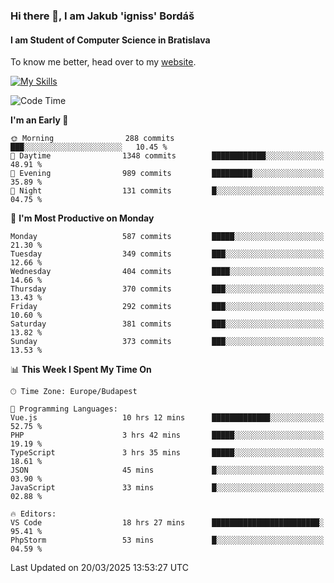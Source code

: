 ### Hi there 👋, I am Jakub 'igniss' Bordáš

#### I am Student of Computer Science in Bratislava
To know me better, head over to my [website](https://bordas.sk).

[![My Skills](https://skillicons.dev/icons?i=js,typescript,html,css,figma,svelte,vue,next,postgresql,nest,express,nodejs)](https://bordas.sk)


<!--START_SECTION:waka-->
![Code Time](http://img.shields.io/badge/Code%20Time-1%2C742%20hrs%2047%20mins-blue)

**I'm an Early 🐤** 

```text
🌞 Morning                288 commits         ███░░░░░░░░░░░░░░░░░░░░░░   10.45 % 
🌆 Daytime                1348 commits        ████████████░░░░░░░░░░░░░   48.91 % 
🌃 Evening                989 commits         █████████░░░░░░░░░░░░░░░░   35.89 % 
🌙 Night                  131 commits         █░░░░░░░░░░░░░░░░░░░░░░░░   04.75 % 
```
📅 **I'm Most Productive on Monday** 

```text
Monday                   587 commits         █████░░░░░░░░░░░░░░░░░░░░   21.30 % 
Tuesday                  349 commits         ███░░░░░░░░░░░░░░░░░░░░░░   12.66 % 
Wednesday                404 commits         ████░░░░░░░░░░░░░░░░░░░░░   14.66 % 
Thursday                 370 commits         ███░░░░░░░░░░░░░░░░░░░░░░   13.43 % 
Friday                   292 commits         ███░░░░░░░░░░░░░░░░░░░░░░   10.60 % 
Saturday                 381 commits         ███░░░░░░░░░░░░░░░░░░░░░░   13.82 % 
Sunday                   373 commits         ███░░░░░░░░░░░░░░░░░░░░░░   13.53 % 
```


📊 **This Week I Spent My Time On** 

```text
🕑︎ Time Zone: Europe/Budapest

💬 Programming Languages: 
Vue.js                   10 hrs 12 mins      █████████████░░░░░░░░░░░░   52.75 % 
PHP                      3 hrs 42 mins       █████░░░░░░░░░░░░░░░░░░░░   19.19 % 
TypeScript               3 hrs 35 mins       █████░░░░░░░░░░░░░░░░░░░░   18.61 % 
JSON                     45 mins             █░░░░░░░░░░░░░░░░░░░░░░░░   03.90 % 
JavaScript               33 mins             █░░░░░░░░░░░░░░░░░░░░░░░░   02.88 % 

🔥 Editors: 
VS Code                  18 hrs 27 mins      ████████████████████████░   95.41 % 
PhpStorm                 53 mins             █░░░░░░░░░░░░░░░░░░░░░░░░   04.59 % 
```


 Last Updated on 20/03/2025 13:53:27 UTC
<!--END_SECTION:waka-->

